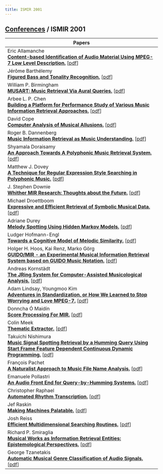 ```yaml
---
title: ISMIR 2001
---
```


## [Conferences](/conferences) / ISMIR 2001

| Papers |
| --- |
|Eric Allamanche<br>**[Content-based Identification of Audio Material Using MPEG-7 Low Level Description.](https://doi.org/10.5281/zenodo.1417853)** [[pdf](https://zenodo.org/record/1417853/files/Allamanche01.pdf)]|
|Jérôme Barthélemy<br>**[Figured Bass and Tonality Recognition.](https://doi.org/10.5281/zenodo.1417161)** [[pdf](https://zenodo.org/record/1417161/files/Barthelemy01.pdf)]|
|William P. Birmingham<br>**[MUSART: Music Retrieval Via Aural Queries.](https://doi.org/10.5281/zenodo.1415810)** [[pdf](https://zenodo.org/record/1415810/files/Birmingham01.pdf)]|
|Arbee L. P. Chen<br>**[Building a Platform for Performance Study of Various Music Information Retrieval Approaches.](https://doi.org/10.5281/zenodo.1414822)** [[pdf](https://zenodo.org/record/1414822/files/Chen01.pdf)]|
|David Cope<br>**[Computer Analysis of Musical Allusions.](db/conf/ismir/ismir2001.html#Cope01)** [[pdf]()]|
|Roger B. Dannenberg<br>**[Music Information Retrieval as Music Understanding.](https://doi.org/10.5281/zenodo.1418263)** [[pdf](https://zenodo.org/record/1418263/files/Dannenberg01.pdf)]|
|Shyamala Doraisamy<br>**[An Approach Towards A Polyphonic Music Retrieval System.](https://doi.org/10.5281/zenodo.1415622)** [[pdf](https://zenodo.org/record/1415622/files/Doraisamy01.pdf)]|
|Matthew J. Dovey<br>**[A Technique for Regular Expression Style Searching in Polyphonic Music.](https://doi.org/10.5281/zenodo.1416140)** [[pdf](https://zenodo.org/record/1416140/files/Dovey01.pdf)]|
|J. Stephen Downie<br>**[Whither MIR Research: Thoughts about the Future.](db/conf/ismir/ismir2001.html#Downie01)** [[pdf]()]|
|Michael Droettboom<br>**[Expressive and Efficient Retrieval of Symbolic Musical Data.](https://doi.org/10.5281/zenodo.1417741)** [[pdf](https://zenodo.org/record/1417741/files/Droettboom01.pdf)]|
|Adriane Durey<br>**[Melody Spotting Using Hidden Markov Models.](https://doi.org/10.5281/zenodo.1415680)** [[pdf](https://zenodo.org/record/1415680/files/Durey01.pdf)]|
|Ludger Hofmann-Engl<br>**[Towards a Cognitive Model of Melodic Similarity.](https://doi.org/10.5281/zenodo.1417359)** [[pdf](https://zenodo.org/record/1417359/files/Hofmann-Engl01.pdf)]|
|Holger H. Hoos, Kai Renz, Marko Görg<br>**[GUIDO/MIR - an Experimental Musical Information Retrieval System based on GUIDO Music Notation.](https://doi.org/10.5281/zenodo.1417517)** [[pdf](https://zenodo.org/record/1417517/files/Holger01.pdf)]|
|Andreas Kornstädt<br>**[The JRing System for Computer-Assisted Musicological Analysis.](https://doi.org/10.5281/zenodo.1416100)** [[pdf](https://zenodo.org/record/1416100/files/Kornstadt01.pdf)]|
|Adam Lindsay, Youngmoo Kim<br>**[Adventures in Standardization, or How We Learned to Stop Worrying and Love MPEG-7.](https://doi.org/10.5281/zenodo.1418071)** [[pdf](https://zenodo.org/record/1418071/files/LindsayK01.pdf)]|
|Donncha Ó Maidín<br>**[Score Processing For MIR.](https://doi.org/10.5281/zenodo.1416442)** [[pdf](https://zenodo.org/record/1416442/files/Maidin01.pdf)]|
|Colin Meek<br>**[Thematic Extractor.](https://doi.org/10.5281/zenodo.1414828)** [[pdf](https://zenodo.org/record/1414828/files/Meek01.pdf)]|
|Takuichi Nishimura<br>**[Music Signal Spotting Retrieval by a Humming Query Using Start Frame Feature Dependent Continuous Dynamic Programming.](https://doi.org/10.5281/zenodo.1417191)** [[pdf](https://zenodo.org/record/1417191/files/Nishimura01.pdf)]|
|François Pachet<br>**[A Naturalist Approach to Music File Name Analysis.](https://doi.org/10.5281/zenodo.1415856)** [[pdf](https://zenodo.org/record/1415856/files/Pachet01.pdf)]|
|Emanuele Pollastri<br>**[An Audio Front End for Query-by-Humming Systems.](https://doi.org/10.5281/zenodo.1415056)** [[pdf](https://zenodo.org/record/1415056/files/Pollastri01.pdf)]|
|Christopher Raphael<br>**[Automated Rhythm Transcription.](https://doi.org/10.5281/zenodo.1416122)** [[pdf](https://zenodo.org/record/1416122/files/Raphael01.pdf)]|
|Jef Raskin<br>**[Making Machines Palatable.](db/conf/ismir/ismir2001.html#Raskin01)** [[pdf]()]|
|Josh Reiss<br>**[Efficient Multidimensional Searching Routines.](https://doi.org/10.5281/zenodo.1415546)** [[pdf](https://zenodo.org/record/1415546/files/Reiss01.pdf)]|
|Richard P. Smiraglia<br>**[Musical Works as Information Retrieval Entities: Epistemological Perspectives.](https://doi.org/10.5281/zenodo.1416512)** [[pdf](https://zenodo.org/record/1416512/files/Smiraglia01.pdf)]|
|George Tzanetakis<br>**[Automatic Musical Genre Classification of Audio Signals.](https://doi.org/10.5281/zenodo.1415058)** [[pdf](https://zenodo.org/record/1415058/files/Tzanetakis01.pdf)]|